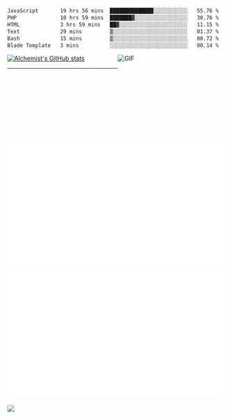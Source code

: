 <!--START_SECTION:waka-->

```text
JavaScript       19 hrs 56 mins  ██████████████░░░░░░░░░░░   55.76 %
PHP              10 hrs 59 mins  ███████▓░░░░░░░░░░░░░░░░░   30.76 %
HTML             3 hrs 59 mins   ██▓░░░░░░░░░░░░░░░░░░░░░░   11.15 %
Text             29 mins         ▒░░░░░░░░░░░░░░░░░░░░░░░░   01.37 %
Bash             15 mins         ▒░░░░░░░░░░░░░░░░░░░░░░░░   00.72 %
Blade Template   3 mins          ░░░░░░░░░░░░░░░░░░░░░░░░░   00.14 %
```

<!--END_SECTION:waka-->

[![Alchemist's GitHub stats](https://github-readme-stats.vercel.app/api?username=DrMaxis&show_icons=true&theme=outrun&count_private=true)](#)
<img align="right" alt="GIF" src="https://user-images.githubusercontent.com/5355808/139111924-210cc6fa-9fb1-4dac-929d-6324a5836a92.gif" width="250" height="200" />
<hr />

![](https://raw.githubusercontent.com/DrMaxis/github-stats-transparent/output/generated/overview.svg)
![](https://raw.githubusercontent.com/DrMaxis/github-stats-transparent/output/generated/languages.svg)

 
<a href="https://count.getloli.com/"><img src="https://count.getloli.com/get/@:maxis-the-alchemist?theme=rule34"></a>
<!-- https://count.getloli.com/get/@alchemist?theme=rule34 -->
<br>
